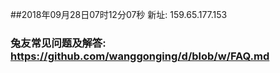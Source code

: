 ##2018年09月28日07时12分07秒 新址: 159.65.177.153
### 兔友常见问题及解答: https://github.com/wanggonging/d/blob/w/FAQ.md
